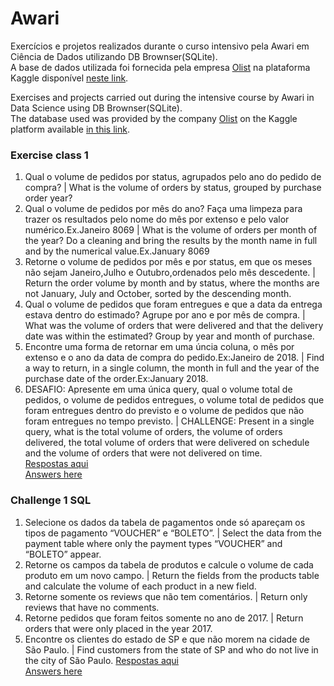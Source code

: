 # Awari
Exercícios e projetos realizados durante o curso intensivo pela Awari em Ciência de Dados utilizando DB Brownser(SQLite).<br/>
A base de dados utilizada foi fornecida pela empresa [Olist](https://olist.com/pt-br/ads/olist-store-geral/?utm_source=google&utm_medium=search&utm_campaign=sup_aon_conv_branding&utm_content=pd_br_all_as18-mais_src_puro&utm_term=text_text_bck3_null_vendas_acesse&gclid=EAIaIQobChMIvK-Wkent9QIVDgaRCh3uJAQ5EAAYASAAEgJCffD_BwE) na plataforma Kaggle disponível [neste link](https://www.kaggle.com/olistbr/brazilian-ecommerce).<br>

Exercises and projects carried out during the intensive course by Awari in Data Science using DB Brownser(SQLite).<br>
The database used was provided by the company [Olist](https://olist.com/pt-br/ads/olist-store-geral/?utm_source=google&utm_medium=search&utm_campaign=sup_aon_conv_branding&utm_content=pd_br_all_as18-mais_src_puro&utm_term=text_text_bck3_null_vendas_acesse&gclid=EAIaIQobChMIvK-Wkent9QIVDgaRCh3uJAQ5EAAYASAAEgJCffD_BwE) on the Kaggle platform available [in this link](https://www.kaggle.com/olistbr/brazilian-ecommerce).<br>

### Exercise class 1
1) Qual o volume de pedidos por status, agrupados pelo ano do pedido de compra? | What is the volume of orders by status, grouped by purchase order year?<br>
2) Qual o volume de pedidos por mês do ano? Faça uma limpeza para trazer os resultados pelo nome do mês por extenso e pelo valor numérico.Ex.Janeiro 8069 | What is the volume of orders per month of the year? Do a cleaning and bring the results by the month name in full and by the numerical value.Ex.January 8069<br>
3) Retorne o volume de pedidos por mês e por status, em que os meses não sejam Janeiro,Julho e Outubro,ordenados pelo mês descedente. | Return the order volume by month and by status, where the months are not January, July and October, sorted by the descending month.<br>
4) Qual o volume de pedidos que foram entregues e que a data da entrega estava dentro do estimado? Agrupe por ano e por mês de compra. | What was the volume of orders that were delivered and that the delivery date was within the estimated? Group by year and month of purchase.<br>
5) Encontre uma forma de retornar em uma úncia coluna, o mês por extenso e o ano da data de compra do pedido.Ex:Janeiro de 2018. | Find a way to return, in a single column, the month in full and the year of the purchase date of the order.Ex:January 2018.<br>
6) DESAFIO: Apresente em uma única query, qual o volume total de pedidos, o volume de pedidos entregues,
o volume total de pedidos que foram entregues dentro do previsto e o volume de pedidos que não foram entregues no tempo previsto. | CHALLENGE: Present in a single query, what is the total volume of orders, the volume of orders delivered,
the total volume of orders that were delivered on schedule and the volume of orders that were not delivered on time.<br>
[Respostas aqui](https://github.com/mdjlr21/Awari/blob/0cc0ebaff26ae6f977512c4848f41defbc1858c2/Exercise.class.1)<br>
[Answers here](https://github.com/mdjlr21/Awari/blob/0cc0ebaff26ae6f977512c4848f41defbc1858c2/Exercise.class.1)

### Challenge 1 SQL
1) Selecione os dados da tabela de pagamentos onde só apareçam os tipos de pagamento “VOUCHER” e “BOLETO”. | Select the data from the payment table where only the payment types “VOUCHER” and “BOLETO” appear.
2) Retorne os campos da tabela de produtos e calcule o volume de cada produto em um novo campo. | Return the fields from the products table and calculate the volume of each product in a new field.
3) Retorne somente os reviews que não tem comentários. | Return only reviews that have no comments.
4) Retorne pedidos que foram feitos somente no ano de 2017. | Return orders that were only placed in the year 2017.
5) Encontre os clientes do estado de SP e que não morem na cidade de São Paulo. | Find customers from the state of SP and who do not live in the city of São Paulo.
[Respostas aqui](https://github.com/mdjlr21/Awari/blob/952d8256271167249b8f0430b80f813f0ba9a0b6/challenge1.SQL)<br>
[Answers here](https://github.com/mdjlr21/Awari/blob/952d8256271167249b8f0430b80f813f0ba9a0b6/challenge1.SQL)
